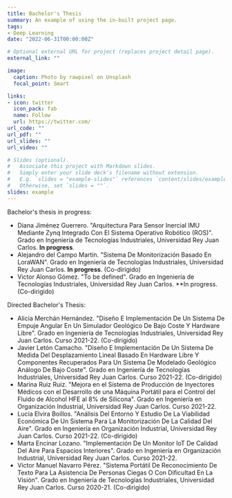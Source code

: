 ```yaml
---
title: Bachelor's Thesis
summary: An example of using the in-built project page.
tags:
- Deep Learning
date: "2022-06-31T00:00:00Z"

# Optional external URL for project (replaces project detail page).
external_link: ""

image:
  caption: Photo by rawpixel on Unsplash
  focal_point: Smart

links:
- icon: twitter
  icon_pack: fab
  name: Follow
  url: https://twitter.com/
url_code: ""
url_pdf: ""
url_slides: ""
url_video: ""

# Slides (optional).
#   Associate this project with Markdown slides.
#   Simply enter your slide deck's filename without extension.
#   E.g. `slides = "example-slides"` references `content/slides/example-slides.md`.
#   Otherwise, set `slides = ""`.
slides: example
---
```


Bachelor's thesis in progress:

* Diana Jiménez Guerrero. "Arquitectura Para Sensor Inercial IMU Mediante Zynq Integrado Con El Sistema Operativo Robótico (ROS)". Grado en Ingeniería de Tecnologías Industriales, Universidad Rey Juan Carlos. **In progress**.
* Alejandro del Campo Martín. "Sistema De Monitorización Basado En LoraWAN". Grado en Ingeniería de Tecnologías Industriales, Universidad Rey Juan Carlos. **In progress**. (Co-dirigido)
* Victor Alonso Gómez. "To be defined". Grado en Ingeniería de Tecnologías Industriales, Universidad Rey Juan Carlos. **In progress. (Co-dirigido)


Directed Bachelor's Thesis:

* Alicia Merchán Hernández. "Diseño E Implementación De Un Sistema De Empuje Angular En Un Simulador Geológico De Bajo Coste Y Hardware Libre". Grado en Ingeniería de Tecnologías Industriales, Universidad Rey Juan Carlos. Curso 2021-22. (Co-dirigido)
* Javier Letón Camacho. "Diseño E Implementación De Un Sistema De Medida Del Desplazamiento Lineal Basado En Hardware Libre Y Componentes Recuperados Para Un Sistema De Modelado Geológico Análogo De Bajo Coste". Grado en Ingeniería de Tecnologías Industriales, Universidad Rey Juan Carlos. Curso 2021-22. (Co-dirigido)
* Marina Ruiz Ruiz. "Mejora en el Sistema de Producción de Inyectores Médicos con el Desarrollo de una Máquina Portátil para el Control del Fluido de Alcohol HFE al 8% de Silicona". Grado en Ingeniería en Organización Industrial, Universidad Rey Juan Carlos. Curso 2021-22.
* Lucía Elvira Boillos. "Análisis Del Entorno Y Estudio De La Viabilidad Económica De Un Sistema Para La Monitorización De La Calidad Del Aire". Grado en Ingeniería en Organización Industrial, Universidad Rey Juan Carlos. Curso 2021-22. (Co-dirigido)
* Marta Encinar Lozano. "Implementación De Un Monitor IoT De Calidad Del Aire Para Espacios Interiores". Grado en Ingeniería en Organización Industrial, Universidad Rey Juan Carlos. Curso 2021-22.
* Victor Manuel Navarro Pérez. "Sistema Portátil De Reconocimiento De Texto Para La Asistencia De Personas Ciegas O Con Dificultad En La Visión". Grado en Ingeniería de Tecnologías Industriales, Universidad Rey Juan Carlos. Curso 2020-21. (Co-dirigido)